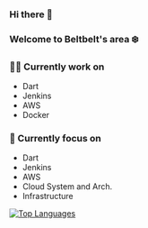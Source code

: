 ### Hi there 👋
### Welcome to Beltbelt's area ❄️

<!--
**balabeltmimi/balabeltmimi** is a ✨ _special_ ✨ repository because its `README.md` (this file) appears on your GitHub profile.

Here are some ideas to get you started:

- 🔭 I’m currently working on ...
- 🌱 I’m currently learning ...
- 👯 I’m looking to collaborate on ...
- 🤔 I’m looking for help with ...
- 💬 Ask me about ...
- 📫 How to reach me: ...
- 😄 Pronouns: ...
- ⚡ Fun fact: ...
-->

### 🧑‍💻 Currently work on
- Dart
- Jenkins
- AWS
- Docker

### 🎯 Currently focus on
- Dart
- Jenkins
- AWS
- Cloud System and Arch. 
- Infrastructure

[![Top Languages](https://github-readme-stats.vercel.app/api/top-langs/?username=balabeltmimi)](https://github.com/anuraghazra/github-readme-stats)
